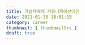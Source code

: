 ```yaml
---
title: 개발자에게 커뮤니케이션이란
date: 2021-01-30 18:01:15
category: career
thumbnail: { thumbnailSrc }
draft: true
---
```


